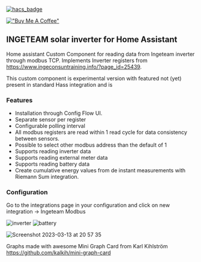 [![hacs_badge](https://img.shields.io/badge/HACS-Default-orange.svg)](https://github.com/custom-components/hacs)

[!["Buy Me A Coffee"](https://www.buymeacoffee.com/assets/img/custom_images/orange_img.png)](https://www.buymeacoffee.com/vortizhe)
## INGETEAM solar inverter for Home Assistant 

Home assistant Custom Component for reading data from Ingeteam inverter through modbus TCP. Implements Inverter registers from https://www.ingeconsuntraining.info/?page_id=25439.

This custom component is experimental version with featured not (yet) present in standard Hass integration and is

### Features

- Installation through Config Flow UI.
- Separate sensor per register
- Configurable polling interval
- All modbus registers are read within 1 read cycle for data consistency between sensors.
- Possible to select other modbus address than the default of 1
- Supports reading inverter data 
- Supports reading external meter data
- Supports reading battery data
- Create cumulative energy values from de instant measurements with Riemann Sum integration.

### Configuration
Go to the integrations page in your configuration and click on new integration -> Ingeteam Modbus

![inverter](https://user-images.githubusercontent.com/777846/224826986-20ac83e1-bbfe-4163-a1d7-60d6f0778f04.png)
![battery](https://user-images.githubusercontent.com/777846/224826994-f1ba6d64-bee5-42a5-ac97-d91afe945a53.png)

![Screenshot 2023-03-13 at 20 57 35](https://user-images.githubusercontent.com/777846/224827579-798e2254-fdb1-43ef-a5d6-37195bf2ce8a.png)

Graphs made with awesome Mini Graph Card from Karl Kihlström https://github.com/kalkih/mini-graph-card
